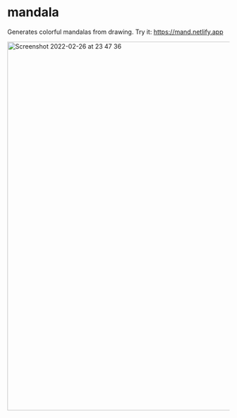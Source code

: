 # mandala

Generates colorful mandalas from drawing.
Try it: https://mand.netlify.app

<img width="837" alt="Screenshot 2022-02-26 at 23 47 36" src="https://user-images.githubusercontent.com/5661878/155861464-181d3c0b-722c-4cfd-a7a5-b83f8ef5a449.png">
